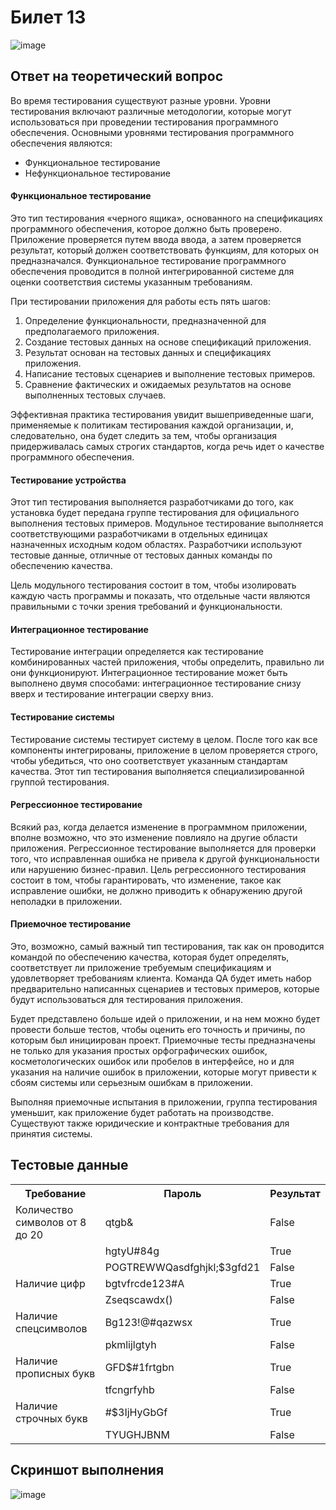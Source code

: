 <h1>Билет 13</h1>

![image](https://user-images.githubusercontent.com/40539112/177013623-da03ec3b-ba47-4de8-ad27-2aca21cc8b24.png)


<h2>Ответ на теоретический вопрос</h2>
<p>Во время тестирования существуют разные уровни. Уровни тестирования включают различные методологии, которые могут использоваться при проведении тестирования программного обеспечения. Основными уровнями тестирования программного обеспечения являются:</p>
<ul>
  <li>Функциональное тестирование
  <li>Нефункциональное тестирование
</ul>

<h4>Функциональное тестирование</h4>
<p>Это тип тестирования «черного ящика», основанного на спецификациях программного обеспечения, которое должно быть проверено. Приложение проверяется путем ввода ввода, а затем проверяется результат, который должен соответствовать функциям, для которых он предназначался. Функциональное тестирование программного обеспечения проводится в полной интегрированной системе для оценки соответствия системы указанным требованиям.</p>
<p>При тестировании приложения для работы есть пять шагов:</p>
<ol>
  <li>Определение функциональности, предназначенной для предполагаемого приложения.
  <li>Создание тестовых данных на основе спецификаций приложения.
  <li>Результат основан на тестовых данных и спецификациях приложения.
  <li>Написание тестовых сценариев и выполнение тестовых примеров.
  <li>Сравнение фактических и ожидаемых результатов на основе выполненных тестовых случаев.
</ol>
<p>Эффективная практика тестирования увидит вышеприведенные шаги, применяемые к политикам тестирования каждой организации, и, следовательно, она будет следить за тем, чтобы организация придерживалась самых строгих стандартов, когда речь идет о качестве программного обеспечения.</p>

<h4>Тестирование устройства</h4>
<p>Этот тип тестирования выполняется разработчиками до того, как установка будет передана группе тестирования для официального выполнения тестовых примеров. Модульное тестирование выполняется соответствующими разработчиками в отдельных единицах назначенных исходным кодом областях. Разработчики используют тестовые данные, отличные от тестовых данных команды по обеспечению качества.</p>
<p>Цель модульного тестирования состоит в том, чтобы изолировать каждую часть программы и показать, что отдельные части являются правильными с точки зрения требований и функциональности.</p>

<h4>Интеграционное тестирование</h4>
<p>Тестирование интеграции определяется как тестирование комбинированных частей приложения, чтобы определить, правильно ли они функционируют. Интеграционное тестирование может быть выполнено двумя способами: интеграционное тестирование снизу вверх и тестирование интеграции сверху вниз.</p>

<h4>Тестирование системы</h4>
<p>Тестирование системы тестирует систему в целом. После того как все компоненты интегрированы, приложение в целом проверяется строго, чтобы убедиться, что оно соответствует указанным стандартам качества. Этот тип тестирования выполняется специализированной группой тестирования.</p>

<h4>Регрессионное тестирование</h4>
<p>Всякий раз, когда делается изменение в программном приложении, вполне возможно, что это изменение повлияло на другие области приложения. Регрессионное тестирование выполняется для проверки того, что исправленная ошибка не привела к другой функциональности или нарушению бизнес-правил. Цель регрессионного тестирования состоит в том, чтобы гарантировать, что изменение, такое как исправление ошибки, не должно приводить к обнаружению другой неполадки в приложении.</p>

<h4>Приемочное тестирование</h4>
<p>Это, возможно, самый важный тип тестирования, так как он проводится командой по обеспечению качества, которая будет определять, соответствует ли приложение требуемым спецификациям и удовлетворяет требованиям клиента. Команда QA будет иметь набор предварительно написанных сценариев и тестовых примеров, которые будут использоваться для тестирования приложения.</p>
<p>Будет представлено больше идей о приложении, и на нем можно будет провести больше тестов, чтобы оценить его точность и причины, по которым был инициирован проект. Приемочные тесты предназначены не только для указания простых орфографических ошибок, косметологических ошибок или пробелов в интерфейсе, но и для указания на наличие ошибок в приложении, которые могут привести к сбоям системы или серьезным ошибкам в приложении.</p>
<p>Выполняя приемочные испытания в приложении, группа тестирования уменьшит, как приложение будет работать на производстве. Существуют также юридические и контрактные требования для принятия системы.</p>

<h4></h4>
<p></p>

<h4></h4>
<p></p>

<h2>Тестовые данные</h2>

<table>

<tr>
<th>Требование</th>
<th>Пароль</th>
<th>Результат</th>
</tr>


<tr>
<td>Количество символов от 8 до 20</td>
<td>qtgb&</td>
<td>False</td>
</tr>
 
<tr>
<td></td>
<td>hgtyU#84g</td>
<td>True</td>
</tr>

<tr>
<td></td>
<td>POGTREWWQasdfghjkl;$3gfd21</td>
<td>False</td>
</tr>

<tr>
<td>Наличие цифр</td>
<td>bgtvfrcde123#A</td>
<td>True</td>
</tr>

<tr>
<td></td>
<td>Zseqscawdx()</td>
<td>False</td>
</tr>

<tr>
<td>Наличие спецсимволов</td>
<td>Bg123!@#qazwsx</td>
<td>True</td>
</tr>

<tr>
<td></td>
<td>pkmlijlgtyh</td>
<td>False</td>
</tr>

<tr>
<td>Наличие прописных букв</td>
<td>GFD$#1frtgbn</td>
<td>True</td>
</tr>

<tr>
<td></td>
<td>tfcngrfyhb</td>
<td>False</td>
</tr>

<tr>
<td>Наличие строчных букв</td>
<td>#$3IjHyGbGf</td>
<td>True</td>
</tr>

<tr>
<td></td>
<td>TYUGHJBNM</td>
<td>False</td>
</tr>

</table>

<h2>Скриншот выполнения</h2>

![image](https://user-images.githubusercontent.com/40539112/177040134-61c6de57-f3cb-4008-a975-2748cbc7a998.png)
